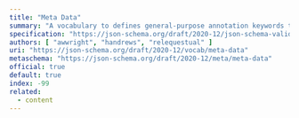 ```yaml
---
title: "Meta Data"
summary: "A vocabulary to defines general-purpose annotation keywords that provide commonly used information for documentation and user interface display purposes."
specification: "https://json-schema.org/draft/2020-12/json-schema-validation.html#section-9"
authors: [ "awwright", "handrews", "relequestual" ]
uri: "https://json-schema.org/draft/2020-12/vocab/meta-data"
metaschema: "https://json-schema.org/draft/2020-12/meta/meta-data"
official: true
default: true
index: -99
related:
  - content
---
```

